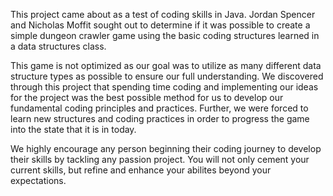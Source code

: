 This project came about as a test of coding skills in Java.
Jordan Spencer and Nicholas Moffit sought out to determine if it was possible to create a simple dungeon crawler game using the basic coding structures learned in a data structures class.

This game is not optimized as our goal was to utilize as many different data structure types as possible to ensure our full understanding. We discovered through this project that spending time coding and implementing our ideas for the project was the best possible method for us to develop our fundamental coding principles and practices. Further, we were forced to learn new structures and coding practices in order to progress the game into the state that it is in today. 

We highly encourage any person beginning their coding journey to develop their skills by tackling any passion project. You will not only cement your current skills, but refine and enhance your abilites beyond your expectations.
